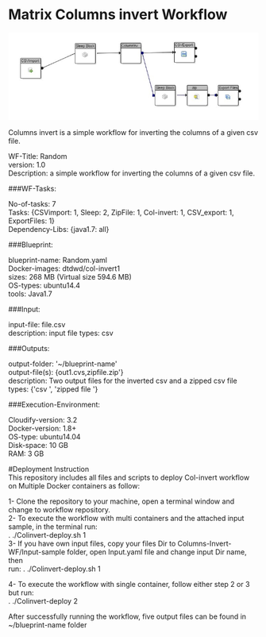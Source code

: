 # Matrix Columns invert Workflow
![myimage-alt-tag](https://github.com/WorkflowCenter-Repositories/Columns-Invert-WF/raw/master/random.jpg)
  
Columns invert is a simple workflow for inverting the columns of a given csv file.  
  
  WF-Title: Random    
  version: 1.0    
  Description: a simple workflow for inverting the columns of a given csv file.  
  
###WF-Tasks:  
  
  No-of-tasks: 7  
  Tasks: {CSVimport: 1, Sleep: 2, ZipFile: 1, Col-invert: 1, CSV_export: 1, ExportFiles: 1}  
  Dependency-Libs: {java1.7: all}   

###Blueprint:

  blueprint-name: Random.yaml  
  Docker-images: dtdwd/col-invert1  
  sizes: 268 MB (Virtual size 594.6 MB)  
  OS-types: ubuntu14.4  
  tools: Java1.7  
  
###Input:  
  
  input-file:  file.csv    
  description: input file
  types: csv

###Outputs:

  output-folder: '~/blueprint-name'  
  output-file(s): {out1.cvs,zipfile.zip'}  
  description:  Two output files for the inverted csv and a zipped csv file
  types: {'csv ', 'zipped file '}  

###Execution-Environment:  
  
  Cloudify-version: 3.2  
  Docker-version: 1.8+  
  OS-type: ubuntu14.04  
  Disk-space: 10 GB  
  RAM: 3 GB  
  
#Deployment Instruction  
This repository includes all files and scripts to deploy Col-invert workflow on Multiple Docker containers as follow:  
  
1- Clone the repository to your machine, open a terminal window and change to workflow repository.  
2- To execute the workflow with multi containers and the attached input sample, in the terminal run:   
   . ./Colinvert-deploy.sh 1    
3- If you have own input files, copy your files Dir to Columns-Invert-WF/Input-sample folder, open Input.yaml file and change input Dir name, then  
   run: . ./Colinvert-deploy.sh 1  
  
4- To execute the workflow with single container, follow either step 2 or 3 but run:    
   . ./Colinvert-deploy 2  
  
After successfully running the workflow, five output files can be found in ~/blueprint-name folder
